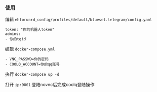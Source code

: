 ### 使用

编辑 `ehforward_config/profiles/default/blueset.telegram/config.yaml `
```
token: "你的机器人token"
admins:
- 你的tgid
```

编辑 `docker-compose.yml`
```
- VNC_PASSWD=你的密码
- COOLQ_ACCOUNT=你的qq账号
```

执行 `docker-compose up -d`

打开 `ip:9801` 登陆novnc后完成coolq登陆操作

